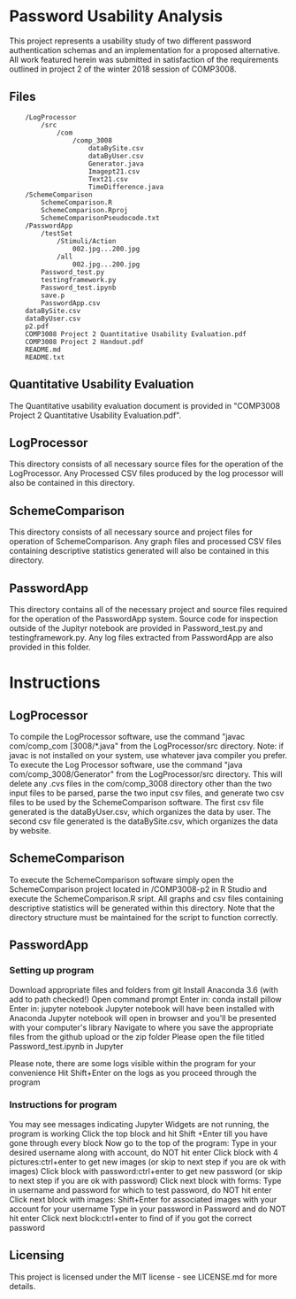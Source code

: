 # Password Usability Analysis
This project represents a usability study of two different password authentication schemas and an implementation for a proposed alternative. All work featured herein was submitted in satisfaction of the requirements outlined in project 2 of the winter 2018 session of COMP3008.

## Files
```
    /LogProcessor
        /src
            /com
                /comp_3008
                    dataBySite.csv
                    dataByUser.csv
                    Generator.java
                    Imagept21.csv
                    Text21.csv
                    TimeDifference.java
    /SchemeComparison
        SchemeComparison.R
        SchemeComparison.Rproj
        SchemeComparisonPseudocode.txt
    /PasswordApp
        /testSet
            /Stimuli/Action
                002.jpg...200.jpg
            /all
                002.jpg...200.jpg
        Password_test.py
        testingframework.py
        Password_test.ipynb
        save.p
        PasswordApp.csv
    dataBySite.csv
    dataByUser.csv
    p2.pdf
    COMP3008 Project 2 Quantitative Usability Evaluation.pdf
    COMP3008 Project 2 Handout.pdf
    README.md
    README.txt
```

## Quantitative Usability Evaluation
The Quantitative usability evaluation document is provided in 
"COMP3008 Project 2 Quantitative Usability Evaluation.pdf".

## LogProcessor
This directory consists of all necessary source files for the operation of
the LogProcessor. Any Processed CSV files produced by the log processor will 
also be contained in this directory.

## SchemeComparison
This directory consists of all necessary source and project files for operation
of SchemeComparison. Any graph files and processed CSV files containing 
descriptive statistics generated will also be contained in this directory.

## PasswordApp
This directory contains all of the necessary project and source files required 
for the operation of the PasswordApp system. Source code for inspection outside 
of the Jupityr notebook are provided in Password_test.py and testingframework.py.
Any log files extracted from PasswordApp are also provided in this folder.

# Instructions
## LogProcessor
To compile the LogProcessor software, use the command "javac com/comp_com
[3008/*.java" from the LogProcessor/src directory. Note: if javac is not 
installed on your system, use whatever java compiler you prefer.
To execute the Log Processor software, use the command "java 
com/comp_3008/Generator" from the LogProcessor/src directory. This will delete 
any .cvs files in the com/comp_3008 directory other than the two input files to 
be parsed, parse the two input csv files, and generate two csv files to be used 
by the SchemeComparison software.
The first csv file generated is the dataByUser.csv, which organizes the data by 
user.
The second csv file generated is the dataBySite.csv, which organizes the data by 
website.

## SchemeComparison
To execute the SchemeComparison software simply open the SchemeComparison 
project 
located in /COMP3008-p2 in R Studio and execute the SchemeComparison.R sript. 
All graphs and 
csv files containing descriptive statistics will be generated within this 
directory. Note that 
the directory structure must be maintained for the script to function correctly. 

## PasswordApp
### Setting up program
Download appropriate files and folders from git
Install Anaconda 3.6 (with add to path checked!)
Open command prompt
Enter in: conda install pillow
Enter in: jupyter notebook 
Jupyter notebook will have been installed with Anaconda
Jupyter notebook will open in browser and you'll be presented with your 
computer's library
Navigate to where you save the appropriate files from the github upload or the 
zip folder 
Please open the file titled Password_test.ipynb in Jupyter

Please note, there are some logs visible within the program for your convenience 
Hit Shift+Enter on the logs as you proceed through the program

### Instructions for program
You may see messages indicating Jupyter Widgets are not running, the program is working
 Click the top block and hit Shift +Enter till you have gone through every block
Now go to the top of the program:
Type in your desired username along with account, do NOT hit enter
Click block with 4 pictures:ctrl+enter to get new images (or skip to next step if you are ok with images)
Click block with password:ctrl+enter to get new password (or skip to next step if you are ok with password)
Click next block with forms: Type in username and password for which to test password, do NOT hit enter
Click next block with images: Shift+Enter for associated images with your account for your username
Type in your password in Password and do NOT hit enter
Click next block:ctrl+enter to find of if you got the correct password

## Licensing 
This project is licensed under the MIT license - see LICENSE.md for more details.

